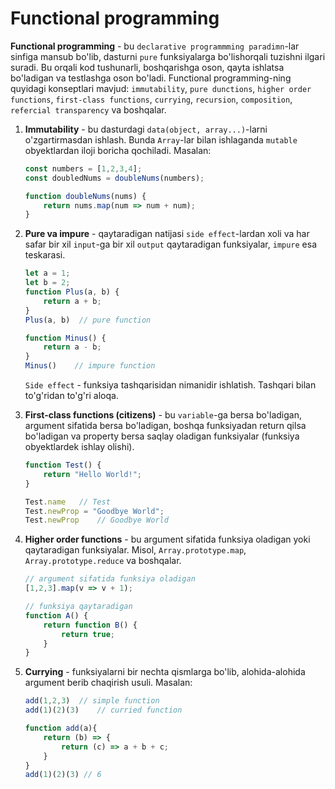 # Functional programming

**Functional programming** - bu `declarative programmming paradimn`-lar sinfiga mansub bo'lib, dasturni `pure` funksiyalarga bo'lishorqali tuzishni ilgari suradi. Bu orqali kod tushunarli, boshqarishga oson, qayta ishlatsa bo'ladigan va testlashga oson bo'ladi. Functional programming-ning quyidagi konseptlari mavjud: `immutability`, `pure dunctions`, `higher order functions`, `first-class functions`, `currying`, `recursion`, `composition`, `refercial transparency` va boshqalar.

1. **Immutability** - bu dasturdagi `data(object, array...)`-larni o'zgartirmasdan ishlash. Bunda `Array`-lar bilan ishlaganda `mutable` obyektlardan iloji boricha qochiladi. Masalan:
    ```javascript
    const numbers = [1,2,3,4];
    const doubledNums = doubleNums(numbers);

    function doubleNums(nums) {
        return nums.map(num => num + num);
    }
    ```

2. **Pure va impure** - qaytaradigan natijasi `side effect`-lardan xoli va har safar bir xil `input`-ga bir xil `output` qaytaradigan funksiyalar, `impure` esa teskarasi.
    ```javascript
    let a = 1;
    let b = 2;
    function Plus(a, b) {
        return a + b;
    }
    Plus(a, b)  // pure function

    function Minus() {
        return a - b;
    }
    Minus()    // impure function
    ```

    `Side effect` - funksiya tashqarisidan nimanidir ishlatish. Tashqari bilan to'g'ridan to'g'ri aloqa.

3. **First-class functions (citizens)** - bu `variable`-ga bersa bo'ladigan, argument sifatida bersa bo'ladigan, boshqa funksiyadan return qilsa bo'ladigan va property bersa saqlay oladigan funksiyalar (funksiya obyektlardek ishlay olishi).
    ```javascript
    function Test() {
        return "Hello World!";
    }

    Test.name   // Test
    Test.newProp = "Goodbye World";
    Test.newProp    // Goodbye World
    ```

4. **Higher order functions** - bu argument sifatida funksiya oladigan yoki qaytaradigan funksiyalar. Misol, `Array.prototype.map`, `Array.prototype.reduce` va boshqalar.
    ```javascript
    // argument sifatida funksiya oladigan
    [1,2,3].map(v => v + 1);

    // funksiya qaytaradigan
    function A() {
        return function B() {
            return true;
        }
    }
    ```

5. **Currying** - funksiyalarni bir nechta qismlarga bo'lib, alohida-alohida argument berib chaqirish usuli. Masalan:
    ```javascript
    add(1,2,3)  // simple function
    add(1)(2)(3)    // curried function

    function add(a){
        return (b) => {
            return (c) => a + b + c;
        }
    }
    add(1)(2)(3) // 6
    ```
    